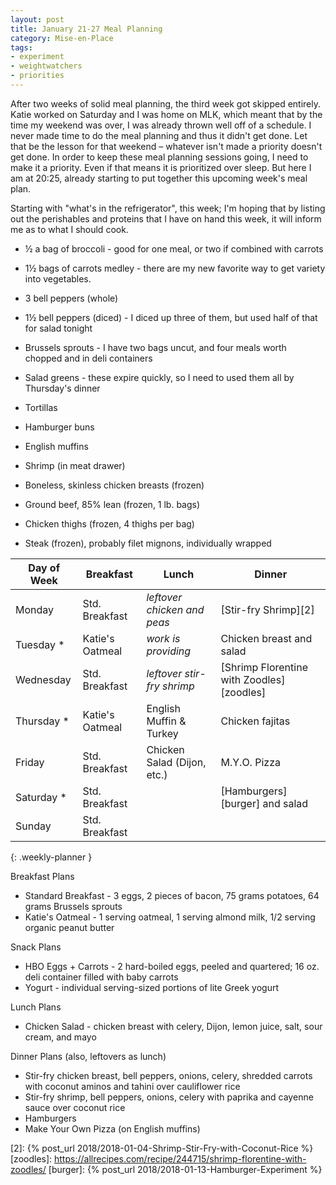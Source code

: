 ```yaml
---
layout: post
title: January 21-27 Meal Planning
category: Mise-en-Place
tags:
- experiment
- weightwatchers
- priorities
---
```


After two weeks of solid meal planning, the third week got skipped entirely. Katie worked on Saturday and I was home on MLK, which meant that by the time my weekend was over, I was already thrown well off of a schedule. I never made time to do the meal planning and thus it didn't get done. Let that be the lesson for that weekend &ndash; whatever isn't made a priority doesn't get done. In order to keep these meal planning sessions going, I need to make it a priority. Even if that means it is prioritized over sleep. But here I am at 20:25, already starting to put together this upcoming week's meal plan.

Starting with "what's in the refrigerator", this week; I'm hoping that by listing out the perishables and proteins that I have on hand this week, it will inform me as to what I should cook.

- &frac12; a bag of broccoli - good for one meal, or two if combined with carrots
- 1&frac12; bags of carrots medley - there are my new favorite way to get variety into vegetables.
- 3 bell peppers (whole)
- 1&frac12; bell peppers (diced) - I diced up three of them, but used half of that for salad tonight
- Brussels sprouts - I have two bags uncut, and four meals worth chopped and in deli containers
- Salad greens - these expire quickly, so I need to used them all by Thursday's dinner

- Tortillas
- Hamburger buns
- English muffins

- Shrimp (in meat drawer)
- Boneless, skinless chicken breasts (frozen)
- Ground beef, 85&#37; lean (frozen, 1 lb. bags)
- Chicken thighs (frozen, 4 thighs per bag)
- Steak (frozen), probably filet mignons, individually wrapped

|Day of Week| Breakfast       | Lunch                         | Dinner                      |
|-----------|-----------------|-------------------------------|-----------------------------|
|Monday     | Std. Breakfast  | _leftover chicken and peas_   | [Stir-fry Shrimp][2]        |
|Tuesday   *| Katie's Oatmeal | _work is providing_           | Chicken breast and salad    |
|Wednesday  | Std. Breakfast  | _leftover stir-fry shrimp_    | [Shrimp Florentine with Zoodles][zoodles] |
|Thursday  *| Katie's Oatmeal | English Muffin & Turkey       | Chicken fajitas             |
|Friday     | Std. Breakfast  | Chicken Salad (Dijon, etc.)   | M.Y.O. Pizza                |
|Saturday  *| Std. Breakfast  |                               | [Hamburgers][burger] and salad |
|Sunday     | Std. Breakfast  |                               |                             |
{: .weekly-planner }

Breakfast Plans

- Standard Breakfast - 3 eggs, 2 pieces of bacon, 75 grams potatoes, 64 grams Brussels sprouts
- Katie's Oatmeal - 1 serving oatmeal, 1 serving almond milk, 1/2 serving organic peanut butter

Snack Plans

- HBO Eggs + Carrots - 2 hard-boiled eggs, peeled and quartered; 16 oz. deli container filled with baby carrots
- Yogurt - individual serving-sized portions of lite Greek yogurt

Lunch Plans

- Chicken Salad - chicken breast with celery, Dijon, lemon juice, salt, sour cream, and mayo

Dinner Plans (also, leftovers as lunch)

- Stir-fry chicken breast, bell peppers, onions, celery, shredded carrots with coconut aminos and tahini over cauliflower rice
- Stir-fry shrimp, bell peppers, onions, celery with paprika and cayenne sauce over coconut rice
- Hamburgers
- Make Your Own Pizza (on English muffins)

[1]: <http://www.geniuskitchen.com/recipe/weight-watchers-chicken-salad-162386>
[2]: {% post_url 2018/2018-01-04-Shrimp-Stir-Fry-with-Coconut-Rice %}
[zoodles]: <https://allrecipes.com/recipe/244715/shrimp-florentine-with-zoodles/>
[burger]: {% post_url 2018/2018-01-13-Hamburger-Experiment %}
